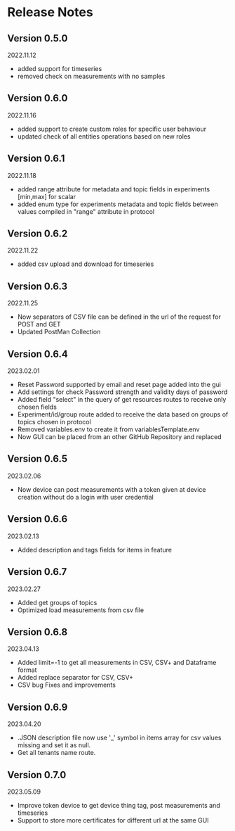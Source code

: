 # Release Notes

## Version 0.5.0

2022.11.12

+ added support for timeseries
+ removed check on measurements with no samples

## Version 0.6.0

2022.11.16

+ added support to create custom roles for specific user behaviour
+ updated check of all entities operations based on new roles

## Version 0.6.1

2022.11.18

+ added range attribute for metadata and topic fields in experiments \[min,max\] for scalar
+ added enum type for experiments metadata and topic fields between values compiled in "range" attribute in protocol

## Version 0.6.2

2022.11.22

+ added csv upload and download for timeseries 

## Version 0.6.3

2022.11.25

+ Now separators of CSV file can be defined in the url of the request for POST and GET
+ Updated PostMan Collection

## Version 0.6.4

2023.02.01

+ Reset Password supported by email and reset page added into the gui
+ Add settings for check Password strength and validity days of password
+ Added field "select" in the query of get resources routes to receive only chosen fields
+ Experiment/id/group route added to receive the data based on groups of topics chosen in protocol
+ Removed variables.env to create it from variablesTemplate.env
+ Now GUI can be placed from an other GitHub Repository and replaced

## Version 0.6.5

2023.02.06

+ Now device can post measurements with a token given at device creation without do a login with user credential

## Version 0.6.6

2023.02.13

+ Added description and tags fields for items in feature

## Version 0.6.7

2023.02.27

+ Added get groups of topics
+ Optimized load measurements from csv file

## Version 0.6.8

2023.04.13

+ Added limit=-1 to get all measurements in CSV, CSV+ and Dataframe format
+ Added replace separator for CSV, CSV+
+ CSV bug Fixes and improvements

## Version 0.6.9

2023.04.20

+ .JSON description file now use '_' symbol in items array for csv values missing and set it as null.
+ Get all tenants name route.

## Version 0.7.0

2023.05.09

+ Improve token device to get device thing tag, post measurements and timeseries
+ Support to store more certificates for different url at the same GUI 